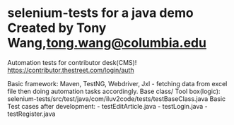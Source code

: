 selenium-tests for a java demo
Created by Tony Wang,tong.wang@columbia.edu
==============
Automation tests for contributor desk(CMS)!
https://contributor.thestreet.com/login/auth

Basic framework: Maven, TestNG, Webdriver, Jxl - fetching data from excel file then doing automation tasks accordingly.
Base class/ Tool box(logic): selenium-tests/src/test/java/com/iluv2code/tests/testBaseClass.java
Basic Test cases after development: - testEditArticle.java
                                    - testLogin.java
                                    - testRegister.java
                    
